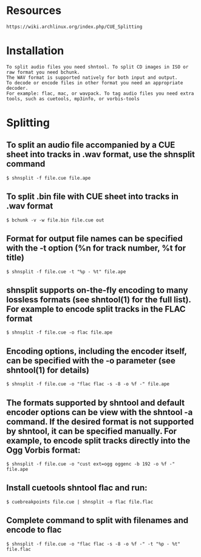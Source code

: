 # Resources
```
https://wiki.archlinux.org/index.php/CUE_Splitting
```

# Installation
```
To split audio files you need shntool. To split CD images in ISO or raw format you need bchunk.
The WAV format is supported natively for both input and output.
To decode or encode files in other format you need an appropriate decoder.
For example: flac, mac, or wavpack. To tag audio files you need extra tools, such as cuetools, mp3info, or vorbis-tools
```

# Splitting

## To split an audio file accompanied by a CUE sheet into tracks in .wav format, use the shnsplit command
```
$ shnsplit -f file.cue file.ape
```

## To split .bin file with CUE sheet into tracks in .wav format
```
$ bchunk -v -w file.bin file.cue out
```

## Format for output file names can be specified with the -t option (%n for track number, %t for title)
```
$ shnsplit -f file.cue -t "%p - %t" file.ape
```

## shnsplit supports on-the-fly encoding to many lossless formats (see shntool(1) for the full list). For example to encode split tracks in the FLAC format

```
$ shnsplit -f file.cue -o flac file.ape
```

## Encoding options, including the encoder itself, can be specified with the -o parameter (see shntool(1) for details)
```
$ shnsplit -f file.cue -o "flac flac -s -8 -o %f -" file.ape
```

## The formats supported by shntool and default encoder options can be view with the shntool -a command. If the desired format is not supported by shntool, it can be specified manually. For example, to encode split tracks directly into the Ogg Vorbis format:
```
$ shnsplit -f file.cue -o "cust ext=ogg oggenc -b 192 -o %f -" file.ape
```

## Install cuetools shntool flac and run:
```
$ cuebreakpoints file.cue | shnsplit -o flac file.flac
```

## Complete command to split with filenames and encode to flac
```
$ shnsplit -f file.cue -o "flac flac -s -8 -o %f -" -t "%p - %t" file.flac
```
